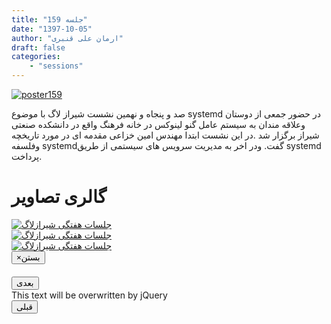 ```yaml
---
title: "جلسه 159"
date: "1397-10-05"
author: "ارمان علی قنبری"
draft: false
categories:
    - "sessions"
---
```

[![poster159](../../img/posters/session159.jpg)](../../img/poster159.jpg)

صد و پنجاه و نهمین نشست  شیراز لاگ با موضوع systemd در حضور جمعی از دوستان وعلاقه مندان به سیستم عامل گنو لینوکس در خانه فرهنگ واقع در دانشکده صنعتی    شیراز برگزار شد .در این نشست ابتدا مهندس امین خزاعی مقدمه ای در مورد تاریخچه وفلسفه systemdگفت. ودر اخر به مدیریت سرویس های سیستمی از طریق systemd پرداخت.   
<div class="row">
    <div class="col-lg-12">
        <h1 class="page-header">گالری تصاویر</h1>    
            <div class="col-lg-4 col-md-4 col-xs-6 thumb">
            <a class="thumbnail" href="#" data-image-id="" data-toggle="modal" data-title="نشست هفتگی شیرازلاگ با حضور جمعی از دوستان" data-caption="" data-image="../../img/IMG_3271.jpg" data-target="#image-gallery">
              <img class="img-responsive" src="../../img/IMG_3271.jpg"
              alt="جلسات هفتگی شیرازلاگ">
            </a>
        </div>
            <div class="col-lg-4 col-md-4 col-xs-6 thumb">
            <a class="thumbnail" href="#" data-image-id="" data-toggle="modal" data-title="نشست هفتگی شیرازلاگ با حضور جمعی از دوستان" data-caption="" data-image="../../img/IMG_3272.jpg" data-target="#image-gallery">
                <img class="img-responsive" src="../../img/IMG_3272.jpg"
                alt="جلسات هفتگی شیرازلاگ">
            </a>
        </div>
            <div class="col-lg-4 col-md-4 col-xs-6 thumb">
            <a class="thumbnail" href="#" data-image-id="" data-toggle="modal" data-title="نشست هفتگی شیرازلاگ با حضور جمعی از دوستان" data-caption="" data-image="../..//img/IMG_3274.jpg" data-target="#image-gallery">
                <img class="img-responsive" src="../..//img/IMG_3274.jpg"
                alt="جلسات هفتگی شیرازلاگ">
            </a>
    </div>
<div class="modal fade" id="image-gallery" tabindex="-1" role="dialog" aria-labelledby="myModalLabel" aria-hidden="true">
    <div class="modal-dialog">
        <div class="modal-content">
            <div class="modal-header">
                <button type="button" class="close" data-dismiss="modal"><span aria-hidden="true">×</span><span class="sr-only">بستن</span></button>
                <h4 class="modal-title" id="image-gallery-title"></h4>
            </div>
            <div class="modal-body">
                <img id="image-gallery-image" class="img-responsive" src="">
            </div>
            <div class="modal-footer">
                <div class="col-md-2">
                    <button type="button" class="btn btn-primary" id="show-previous-image">بعدی</button>
                </div>
                <div class="col-md-8 text-justify" id="image-gallery-caption">
                    This text will be overwritten by jQuery
                </div>
                <div class="col-md-2">
                    <button type="button" id="show-next-image" class="btn btn-default">قبلی</button>
                </div>
            </div>
        </div>
    </div>
</div>
